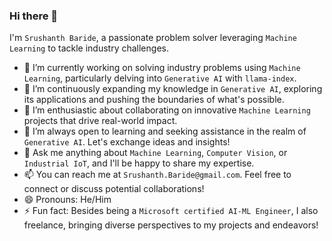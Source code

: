 ### Hi there 👋

I'm `Srushanth Baride`, a passionate problem solver leveraging `Machine Learning` to tackle industry challenges.

- 🔭 I’m currently working on solving industry problems using `Machine Learning`, particularly delving into `Generative AI` with `llama-index`.
- 🌱 I’m continuously expanding my knowledge in `Generative AI`, exploring its applications and pushing the boundaries of what's possible.
- 👯 I’m enthusiastic about collaborating on innovative `Machine Learning` projects that drive real-world impact.
- 🤔 I’m always open to learning and seeking assistance in the realm of `Generative AI`. Let's exchange ideas and insights!
- 💬 Ask me anything about `Machine Learning`, `Computer Vision`, or `Industrial IoT`, and I'll be happy to share my expertise.
- 📫 You can reach me at `Srushanth.Baride@gmail.com`. Feel free to connect or discuss potential collaborations!
- 😄 Pronouns: He/Him
- ⚡ Fun fact: Besides being a `Microsoft certified AI-ML Engineer`, I also freelance, bringing diverse perspectives to my projects and endeavors!
